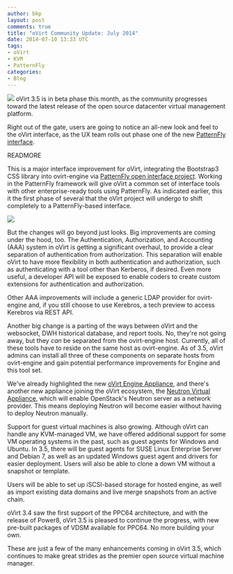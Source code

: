```yaml
---
author: bkp
layout: post
comments: true
title: "oVirt Community Update: July 2014"
date: 2014-07-10 13:33 UTC
tags:
- oVirt
- KVM
- PatternFly
categories:
- Blog
---
```

![](blog/oVirt-logo.png)
oVirt 3.5 is in beta phase this month, as the community progresses toward the latest release of the open source datacenter virtual management platform.

Right out of the gate, users are going to notice an all-new look and feel to the oVirt interface, as the UX  team rolls out phase one of the new [PatternFly interface](http://www.ovirt.org/Features/NewLookAndFeelPatternFlyPhase1).

READMORE

This is a major interface improvement for oVirt, integrating the Bootstrap3 CSS library into ovirt-engine via [PatternFly open interface project](https://www.patternfly.org/). Working in the PatternFly framework will give oVirt a common set of interface tools with other enterprise-ready tools using PatternFly. As indicated earlier, this it the first phase of several that the oVirt project will undergo to shift completely to a PatternFly-based interface.

<img src="http://www.ovirt.org/images/f/f7/OVirt-LAF-Admin-Banner-Only.png">

But the changes will go beyond just looks. Big improvements are coming under the hood, too. The Authentication, Authorization, and Accounting (AAA) system in oVirt is getting a significant overhaul, to provide a clear separation of authentication from authorization. This separation will enable oVirt to have more flexibility in both authentication and authorization, such as authenticating with a tool other than Kerberos, if desired. Even more useful, a developer API will be exposed to enable coders to create custom extensions for authentication and authorization.

Other AAA improvements will include a generic LDAP provider for ovirt-engine and, if you still choose to use Kerebros, a tech preview to access Kerebros via REST API.

Another big change is a parting of the ways between oVirt and the websocket, DWH historical database, and report tools. No, they're not going away, but they *can* be separated from the ovirt-engine host. Currently, all of these tools have to reside on the same host as ovirt-engine. As of 3.5, oVirt admins can install all three of these components on separate hosts from ovirt-engine and gain potential performance improvements for Engine and this tool set.

We've already highlighted the new [oVirt Engine Appliance](http://community.redhat.com/blog/2014/06/simplify-vm-management-with-appliances/), and there's another new appliance joining the oVirt ecosystem, the [Neutron Virtual Appliance](http://www.ovirt.org/Features/NeutronVirtualAppliance), which will enable OpenStack's Neutron server as a network provider. This means deploying Neutron will become easier without having to deploy Neutron manually.

Support for guest virtual machines is also growing. Although oVirt can handle any KVM-managed VM, we have offered additional support for some VM operating systems in the past, such as guest agents for Windows and Ubuntu. In 3.5, there will be guest agents for SUSE Linux Enterprise Server and Debian 7, as well as an updated Windows guest agent and drivers for easier deployment. Users will also be able to clone a down VM without a snapshot or template.

Users will be able to set up iSCSI-based storage for hosted engine, as well as import existing data domains and live merge snapshots from an active chain.

oVirt 3.4 saw the first support of the PPC64 architecture, and with the release of Power8, oVirt 3.5 is pleased to continue the progress, with new pre-built packages of VDSM available for PPC64. No more building your own.

These are just a few of the many enhancements coming in oVirt 3.5, which continues to make great strides as the premier open source virtual machine manager. 
